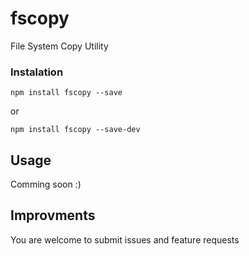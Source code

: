 # fscopy
File System Copy Utility

### Instalation
```npm install fscopy --save```

or

```npm install fscopy --save-dev```

## Usage
Comming soon :)

## Improvments
You are welcome to submit issues and feature requests